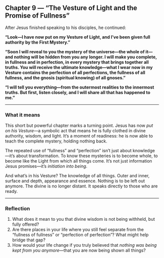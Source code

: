 ## Chapter 9 — “The Vesture of Light and the Promise of Fullness”

After Jesus finished speaking to his disciples, he continued:

**“Look—I have now put on my Vesture of Light, and I’ve been given full authority by the First Mystery.”**

**“Soon I will reveal to you the mystery of the universe—the whole of it—and nothing will be hidden from you any longer. I will make you complete, in fullness and in perfection, in every mystery that brings together all truths. You will receive the ultimate knowledge—what I wear now in my Vesture contains the perfection of all perfections, the fullness of all fullness, and the gnosis (spiritual knowing) of all gnoses.”**

**“I will tell you everything—from the outermost realities to the innermost truths. But first, listen closely, and I will share all that has happened to me.”**

---

### What it means

This short but powerful chapter marks a turning point. Jesus has now *put on his Vesture*—a symbolic act that means he is fully clothed in divine authority, wisdom, and light. It’s a moment of readiness: he is now able to teach the complete mystery, holding nothing back.

The repeated use of “fullness” and “perfection” isn’t just about knowledge—it’s about transformation. To know these mysteries is to become whole, to become like the Light from which all things come. It’s not just information Jesus promises—it’s *initiation into being*.

And what’s in his Vesture? The knowledge of all things. Outer and inner, surface and depth, appearance and essence. Nothing is to be left out anymore. The divine is no longer distant. It speaks directly to those who are ready.

---

### Reflection

1. What does it mean to you that divine wisdom is not being withheld, but fully offered?
2. Are there places in your life where you still feel separate from the “fullness of fullness” or “perfection of perfection”? What might help bridge that gap?
3. How would your life change if you truly believed that *nothing was being kept from you anymore*—that you are now being shown all things?
